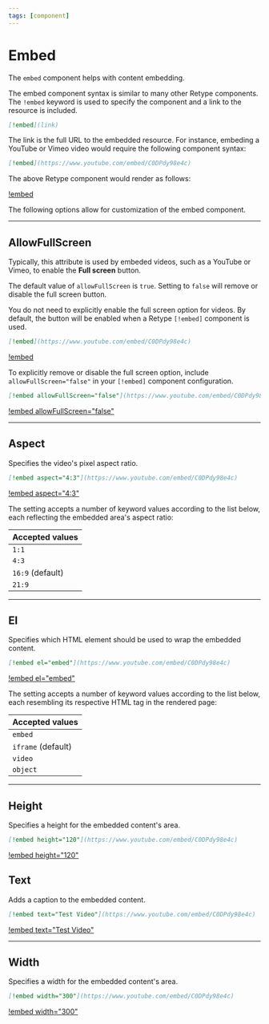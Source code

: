 ```yaml
---
tags: [component]
---
```

# Embed

The `embed` component helps with content embedding.

The embed component syntax is similar to many other Retype components. The `!embed` keyword is used to specify the component and a link to the resource is included.

```md
[!embed](link)
```

The link is the full URL to the embedded resource. For instance, embeding a YouTube or Vimeo video would require the following component syntax:

```md
[!embed](https://www.youtube.com/embed/C0DPdy98e4c)
```

The above Retype component would render as follows:

[!embed](https://www.youtube.com/embed/C0DPdy98e4c)

The following options allow for customization of the embed component.

---

## AllowFullScreen

Typically, this attribute is used by embeded videos, such as a YouTube or Vimeo, to enable the **Full screen** button.

The default value of `allowFullScreen` is `true`. Setting to `false` will remove or disable the full screen button.

You do not need to explicitly enable the full screen option for videos. By default, the button will be enabled when a Retype `[!embed]` component is used. 

```md
[!embed](https://www.youtube.com/embed/C0DPdy98e4c)
```

[!embed](https://www.youtube.com/embed/C0DPdy98e4c)

To explicitly remove or disable the full screen option, include `allowFullScreen="false"` in your `[!embed]` component configuration.

```md
[!embed allowFullScreen="false"](https://www.youtube.com/embed/C0DPdy98e4c)
```

[!embed allowFullScreen="false"](https://www.youtube.com/embed/C0DPdy98e4c)

---

## Aspect

Specifies the video's pixel aspect ratio.

```md
[!embed aspect="4:3"](https://www.youtube.com/embed/C0DPdy98e4c)
```

[!embed aspect="4:3"](https://www.youtube.com/embed/C0DPdy98e4c)

The setting accepts a number of keyword values according to the list below, each reflecting the embedded area's aspect ratio:

| Accepted values |
| --- |
| `1:1` |
| `4:3` |
| `16:9` (default) |
| `21:9` |

---

## El

Specifies which HTML element should be used to wrap the embedded content.

```md
[!embed el="embed"](https://www.youtube.com/embed/C0DPdy98e4c)
```

[!embed el="embed"](https://www.youtube.com/embed/C0DPdy98e4c)

The setting accepts a number of keyword values according to the list below, each resembling its respective HTML tag in the rendered page:

| Accepted values |
| --- |
| `embed` |
| `iframe` (default) |
| `video` |
| `object` |

---

## Height

Specifies a height for the embedded content's area.

```md
[!embed height="120"](https://www.youtube.com/embed/C0DPdy98e4c)
```

[!embed height="120"](https://www.youtube.com/embed/C0DPdy98e4c)

## Text

Adds a caption to the embedded content.

```md
[!embed text="Test Video"](https://www.youtube.com/embed/C0DPdy98e4c)
```

[!embed text="Test Video"](https://www.youtube.com/embed/C0DPdy98e4c)

---

## Width

Specifies a width for the embedded content's area.

```md
[!embed width="300"](https://www.youtube.com/embed/C0DPdy98e4c)
```

[!embed width="300"](https://www.youtube.com/embed/C0DPdy98e4c)
